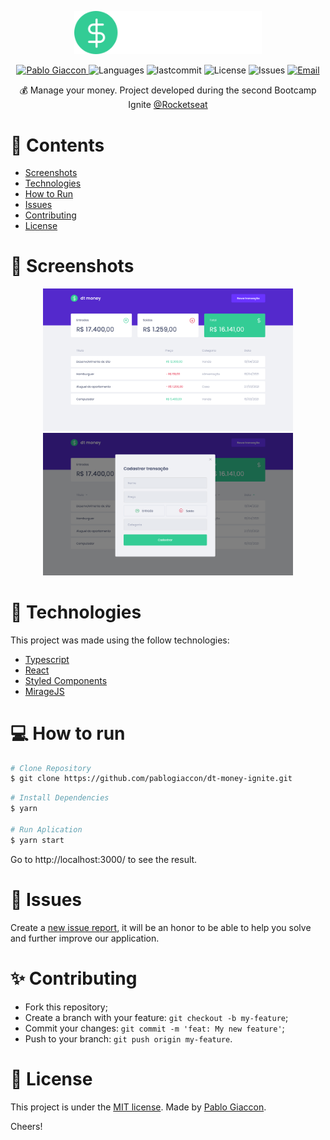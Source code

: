 <p align="center">
   <img src="./github/logo.svg" alt="Move It" width="300"/>
</p>

<p align="center">
   <a href="https://www.linkedin.com/in/pablogiaccon/">
      <img alt="Pablo Giaccon" src="https://img.shields.io/badge/-Pablo Giaccon-5965e0?style=flat&logo=Linkedin&logoColor=white" />
   </a>
  <img alt="Languages" src="https://img.shields.io/github/languages/count/PabloGiaccon/dt-money-ignite?color=%235963C5" />
  <img alt="lastcommit" src="https://img.shields.io/github/last-commit/PabloGiaccon/dt-money-ignite?color=%235761C3" />
  <img alt="License" src="https://img.shields.io/github/license/PabloGiaccon/dt-money-ignite?color=%235E69D7" />
  <img alt="Issues" src="https://img.shields.io/github/issues/PabloGiaccon/dt-money-ignite?color=%235965E0">
  <a href="mailto:pablogiaccon@gmail.com">
   <img alt="Email" src="https://img.shields.io/badge/-pablogiaccon%40gmail.com-%23525DCB" />
  </a>
</p>

<p align="center">
  💰 Manage your money. Project developed during the second Bootcamp Ignite <a href="https://github.com/Rocketseat">@Rocketseat</a>
</p>

# 📌 Contents

* [Screenshots](#camera-screenshot)
* [Technologies](#rocket-technologies)
* [How to Run](#computer-how-to-run)
* [Issues](#bug-issues)
* [Contributing](#sparkles-issues)
* [License](#page_facing_up-license)

# 📸 Screenshots
<div align="center">
   <img src="./github/screenshot-1.png" width="400px">
   <img src="./github/screenshot-2.png" width="400px">
</div>

# 🚀 Technologies
This project was made using the follow technologies:

* [Typescript](https://www.typescriptlang.org/)
* [React](https://reactjs.org/)
* [Styled Components](https://styled-components.com/)
* [MirageJS](https://miragejs.com/)

# 💻 How to run

```bash
# Clone Repository
$ git clone https://github.com/pablogiaccon/dt-money-ignite.git
```

```bash
# Install Dependencies
$ yarn

# Run Aplication
$ yarn start
```
Go to http://localhost:3000/ to see the result.

# 🐞 Issues

Create a <a href="https://github.com/pablogiaccon/dt-money-ignite/issues">new issue report</a>, it will be an honor to be able to help you solve and further improve our application.

# ✨ Contributing

- Fork this repository;
- Create a branch with your feature: `git checkout -b my-feature`;
- Commit your changes: `git commit -m 'feat: My new feature'`;
- Push to your branch: `git push origin my-feature`.

# 📓 License

This project is under the [MIT license](./LICENSE).
Made by [Pablo Giaccon](https://www.linkedin.com/in/pablogiaccon/).

Cheers!
